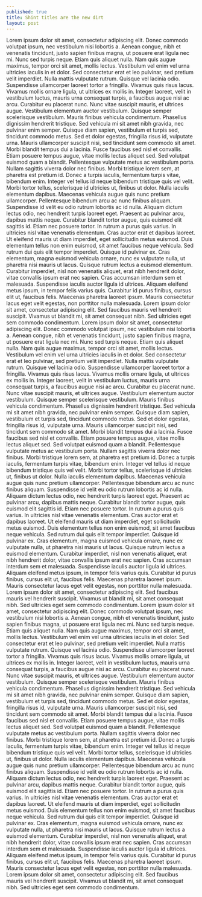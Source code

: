 ```yaml
---
published: true
title: Shint titles are the new dirt
layout: post
---
```

Lorem ipsum dolor sit amet, consectetur adipiscing elit. Donec commodo volutpat ipsum, nec vestibulum nisi lobortis a. Aenean congue, nibh et venenatis tincidunt, justo sapien finibus magna, ut posuere erat ligula nec mi. Nunc sed turpis neque. Etiam quis aliquet nulla. Nam quis augue maximus, tempor orci sit amet, mollis lectus. Vestibulum vel enim vel urna ultricies iaculis in et dolor. Sed consectetur erat et leo pulvinar, sed pretium velit imperdiet. Nulla mattis vulputate rutrum. Quisque vel lacinia odio.
Suspendisse ullamcorper laoreet tortor a fringilla. Vivamus quis risus lacus. Vivamus mollis ornare ligula, ut ultrices ex mollis in. Integer laoreet, velit in vestibulum luctus, mauris urna consequat turpis, a faucibus augue nisi ac arcu. Curabitur eu placerat nunc. Nunc vitae suscipit mauris, et ultrices augue. Vestibulum elementum auctor vestibulum. Quisque semper scelerisque vestibulum. Mauris finibus vehicula condimentum. Phasellus dignissim hendrerit tristique. Sed vehicula mi sit amet nibh gravida, nec pulvinar enim semper. Quisque diam sapien, vestibulum et turpis sed, tincidunt commodo metus. Sed et dolor egestas, fringilla risus id, vulputate urna. Mauris ullamcorper suscipit nisi, sed tincidunt sem commodo sit amet. Morbi blandit tempus dui a lacinia. Fusce faucibus sed nisl et convallis.
Etiam posuere tempus augue, vitae mollis lectus aliquet sed. Sed volutpat euismod quam a blandit. Pellentesque vulputate metus ac vestibulum porta. Nullam sagittis viverra dolor nec finibus. Morbi tristique lorem sem, at pharetra est pretium id. Donec a turpis iaculis, fermentum turpis vitae, bibendum enim. Integer vel tellus id neque bibendum tristique quis vel velit. Morbi tortor tellus, scelerisque id ultricies ut, finibus ut dolor. Nulla iaculis elementum dapibus. Maecenas vehicula augue quis nunc pretium ullamcorper.
Pellentesque bibendum arcu ac nunc finibus aliquam. Suspendisse id velit eu odio rutrum lobortis ac id nulla. Aliquam dictum lectus odio, nec hendrerit turpis laoreet eget. Praesent ac pulvinar arcu, dapibus mattis neque. Curabitur blandit tortor augue, quis euismod elit sagittis id. Etiam nec posuere tortor. In rutrum a purus quis varius. In ultricies nisl vitae venenatis elementum. Cras auctor erat et dapibus laoreet. Ut eleifend mauris ut diam imperdiet, eget sollicitudin metus euismod.
Duis elementum tellus non enim euismod, sit amet faucibus neque vehicula. Sed rutrum dui quis elit tempor imperdiet. Quisque id pulvinar ex. Cras elementum, magna euismod vehicula ornare, nunc ex vulputate nulla, ut pharetra nisi mauris ut lacus. Quisque rutrum lectus a euismod elementum. Curabitur imperdiet, nisl non venenatis aliquet, erat nibh hendrerit dolor, vitae convallis ipsum erat nec sapien. Cras accumsan interdum sem et malesuada. Suspendisse iaculis auctor ligula id ultrices. Aliquam eleifend metus ipsum, in tempor felis varius quis. Curabitur id purus finibus, cursus elit ut, faucibus felis. Maecenas pharetra laoreet ipsum. Mauris consectetur lacus eget velit egestas, non porttitor nulla malesuada. Lorem ipsum dolor sit amet, consectetur adipiscing elit. Sed faucibus mauris vel hendrerit suscipit. Vivamus ut blandit mi, sit amet consequat nibh. Sed ultricies eget sem commodo condimentum.
Lorem ipsum dolor sit amet, consectetur adipiscing elit. Donec commodo volutpat ipsum, nec vestibulum nisi lobortis a. Aenean congue, nibh et venenatis tincidunt, justo sapien finibus magna, ut posuere erat ligula nec mi. Nunc sed turpis neque. Etiam quis aliquet nulla. Nam quis augue maximus, tempor orci sit amet, mollis lectus. Vestibulum vel enim vel urna ultricies iaculis in et dolor. Sed consectetur erat et leo pulvinar, sed pretium velit imperdiet. Nulla mattis vulputate rutrum. Quisque vel lacinia odio.
Suspendisse ullamcorper laoreet tortor a fringilla. Vivamus quis risus lacus. Vivamus mollis ornare ligula, ut ultrices ex mollis in. Integer laoreet, velit in vestibulum luctus, mauris urna consequat turpis, a faucibus augue nisi ac arcu. Curabitur eu placerat nunc. Nunc vitae suscipit mauris, et ultrices augue. Vestibulum elementum auctor vestibulum. Quisque semper scelerisque vestibulum. Mauris finibus vehicula condimentum. Phasellus dignissim hendrerit tristique. Sed vehicula mi sit amet nibh gravida, nec pulvinar enim semper. Quisque diam sapien, vestibulum et turpis sed, tincidunt commodo metus. Sed et dolor egestas, fringilla risus id, vulputate urna. Mauris ullamcorper suscipit nisi, sed tincidunt sem commodo sit amet. Morbi blandit tempus dui a lacinia. Fusce faucibus sed nisl et convallis.
Etiam posuere tempus augue, vitae mollis lectus aliquet sed. Sed volutpat euismod quam a blandit. Pellentesque vulputate metus ac vestibulum porta. Nullam sagittis viverra dolor nec finibus. Morbi tristique lorem sem, at pharetra est pretium id. Donec a turpis iaculis, fermentum turpis vitae, bibendum enim. Integer vel tellus id neque bibendum tristique quis vel velit. Morbi tortor tellus, scelerisque id ultricies ut, finibus ut dolor. Nulla iaculis elementum dapibus. Maecenas vehicula augue quis nunc pretium ullamcorper.
Pellentesque bibendum arcu ac nunc finibus aliquam. Suspendisse id velit eu odio rutrum lobortis ac id nulla. Aliquam dictum lectus odio, nec hendrerit turpis laoreet eget. Praesent ac pulvinar arcu, dapibus mattis neque. Curabitur blandit tortor augue, quis euismod elit sagittis id. Etiam nec posuere tortor. In rutrum a purus quis varius. In ultricies nisl vitae venenatis elementum. Cras auctor erat et dapibus laoreet. Ut eleifend mauris ut diam imperdiet, eget sollicitudin metus euismod.
Duis elementum tellus non enim euismod, sit amet faucibus neque vehicula. Sed rutrum dui quis elit tempor imperdiet. Quisque id pulvinar ex. Cras elementum, magna euismod vehicula ornare, nunc ex vulputate nulla, ut pharetra nisi mauris ut lacus. Quisque rutrum lectus a euismod elementum. Curabitur imperdiet, nisl non venenatis aliquet, erat nibh hendrerit dolor, vitae convallis ipsum erat nec sapien. Cras accumsan interdum sem et malesuada. Suspendisse iaculis auctor ligula id ultrices. Aliquam eleifend metus ipsum, in tempor felis varius quis. Curabitur id purus finibus, cursus elit ut, faucibus felis. Maecenas pharetra laoreet ipsum. Mauris consectetur lacus eget velit egestas, non porttitor nulla malesuada. Lorem ipsum dolor sit amet, consectetur adipiscing elit. Sed faucibus mauris vel hendrerit suscipit. Vivamus ut blandit mi, sit amet consequat nibh. Sed ultricies eget sem commodo condimentum.
Lorem ipsum dolor sit amet, consectetur adipiscing elit. Donec commodo volutpat ipsum, nec vestibulum nisi lobortis a. Aenean congue, nibh et venenatis tincidunt, justo sapien finibus magna, ut posuere erat ligula nec mi. Nunc sed turpis neque. Etiam quis aliquet nulla. Nam quis augue maximus, tempor orci sit amet, mollis lectus. Vestibulum vel enim vel urna ultricies iaculis in et dolor. Sed consectetur erat et leo pulvinar, sed pretium velit imperdiet. Nulla mattis vulputate rutrum. Quisque vel lacinia odio.
Suspendisse ullamcorper laoreet tortor a fringilla. Vivamus quis risus lacus. Vivamus mollis ornare ligula, ut ultrices ex mollis in. Integer laoreet, velit in vestibulum luctus, mauris urna consequat turpis, a faucibus augue nisi ac arcu. Curabitur eu placerat nunc. Nunc vitae suscipit mauris, et ultrices augue. Vestibulum elementum auctor vestibulum. Quisque semper scelerisque vestibulum. Mauris finibus vehicula condimentum. Phasellus dignissim hendrerit tristique. Sed vehicula mi sit amet nibh gravida, nec pulvinar enim semper. Quisque diam sapien, vestibulum et turpis sed, tincidunt commodo metus. Sed et dolor egestas, fringilla risus id, vulputate urna. Mauris ullamcorper suscipit nisi, sed tincidunt sem commodo sit amet. Morbi blandit tempus dui a lacinia. Fusce faucibus sed nisl et convallis.
Etiam posuere tempus augue, vitae mollis lectus aliquet sed. Sed volutpat euismod quam a blandit. Pellentesque vulputate metus ac vestibulum porta. Nullam sagittis viverra dolor nec finibus. Morbi tristique lorem sem, at pharetra est pretium id. Donec a turpis iaculis, fermentum turpis vitae, bibendum enim. Integer vel tellus id neque bibendum tristique quis vel velit. Morbi tortor tellus, scelerisque id ultricies ut, finibus ut dolor. Nulla iaculis elementum dapibus. Maecenas vehicula augue quis nunc pretium ullamcorper.
Pellentesque bibendum arcu ac nunc finibus aliquam. Suspendisse id velit eu odio rutrum lobortis ac id nulla. Aliquam dictum lectus odio, nec hendrerit turpis laoreet eget. Praesent ac pulvinar arcu, dapibus mattis neque. Curabitur blandit tortor augue, quis euismod elit sagittis id. Etiam nec posuere tortor. In rutrum a purus quis varius. In ultricies nisl vitae venenatis elementum. Cras auctor erat et dapibus laoreet. Ut eleifend mauris ut diam imperdiet, eget sollicitudin metus euismod.
Duis elementum tellus non enim euismod, sit amet faucibus neque vehicula. Sed rutrum dui quis elit tempor imperdiet. Quisque id pulvinar ex. Cras elementum, magna euismod vehicula ornare, nunc ex vulputate nulla, ut pharetra nisi mauris ut lacus. Quisque rutrum lectus a euismod elementum. Curabitur imperdiet, nisl non venenatis aliquet, erat nibh hendrerit dolor, vitae convallis ipsum erat nec sapien. Cras accumsan interdum sem et malesuada. Suspendisse iaculis auctor ligula id ultrices. Aliquam eleifend metus ipsum, in tempor felis varius quis. Curabitur id purus finibus, cursus elit ut, faucibus felis. Maecenas pharetra laoreet ipsum. Mauris consectetur lacus eget velit egestas, non porttitor nulla malesuada. Lorem ipsum dolor sit amet, consectetur adipiscing elit. Sed faucibus mauris vel hendrerit suscipit. Vivamus ut blandit mi, sit amet consequat nibh. Sed ultricies eget sem commodo condimentum.
